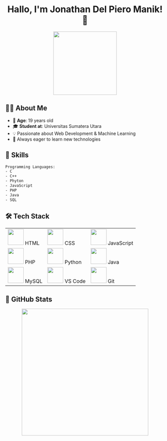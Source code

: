 <div align="center">
    <h1>Hallo, I'm Jonathan Del Piero Manik! 👋</h1>
    <img src="https://media.giphy.com/media/QTfX9Ejfra3ZmNxh6B/giphy.gif" width="200">
</div>

## 👨‍🎓 About Me

- 🎂 **Age**: 19 years old  
- 🎓 **Student at**: Universitas Sumatera Utara
- 💡 Passionate about Web Development & Machine Learning
- 🚀 Always eager to learn new technologies  

## 🚀 Skills

```txt
Programming Languages:
- C
- C++
- Phyton
- JavaScript
- PHP
- Java
- SQL
```

## 🛠️ Tech Stack

<div align="center">
    <table>
        <tr>
            <td><img src="https://cdn.jsdelivr.net/gh/devicons/devicon/icons/html5/html5-original.svg" width="50"> HTML</td>
            <td><img src="https://cdn.jsdelivr.net/gh/devicons/devicon/icons/css3/css3-original.svg" width="50"> CSS</td>
            <td><img src="https://cdn.jsdelivr.net/gh/devicons/devicon/icons/javascript/javascript-original.svg" width="50"> JavaScript</td>
        </tr>
        <tr>
            <td><img src="https://cdn.jsdelivr.net/gh/devicons/devicon/icons/php/php-original.svg" width="50"> PHP</td>
            <td><img src="https://cdn.jsdelivr.net/gh/devicons/devicon/icons/python/python-original.svg" width="50"> Python</td>
            <td><img src="https://cdn.jsdelivr.net/gh/devicons/devicon/icons/java/java-original.svg" width="50"> Java</td>
        </tr>
        <tr>
            <td><img src="https://cdn.jsdelivr.net/gh/devicons/devicon/icons/mysql/mysql-original.svg" width="50"> MySQL</td>
            <td><img src="https://cdn.jsdelivr.net/gh/devicons/devicon/icons/vscode/vscode-original.svg" width="50"> VS Code</td>
            <td><img src="https://cdn.jsdelivr.net/gh/devicons/devicon/icons/git/git-original.svg" width="50"> Git</td>
        </tr>
    </table>
</div>

## 🌟 GitHub Stats

<div align="center">
    <img src="https://github-readme-stats.vercel.app/api?username=Pieng12&show_icons=true&theme=tokyonight" width="400">
</div>
